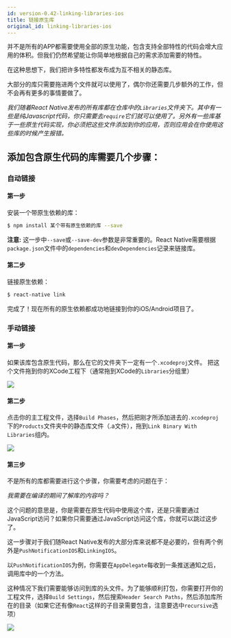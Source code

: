 ```yaml
---
id: version-0.42-linking-libraries-ios
title: 链接原生库
original_id: linking-libraries-ios
---
```


并不是所有的APP都需要使用全部的原生功能，包含支持全部特性的代码会增大应用的体积。但我们仍然希望能让你简单地根据自己的需求添加需要的特性。

在这种思想下，我们把许多特性都发布成为互不相关的静态库。

大部分的库只需要拖进两个文件就可以使用了，偶尔你还需要几步额外的工作，但不会再有更多的事情要做了。

_我们随着React Native发布的所有库都在仓库中的`Libraries`文件夹下。其中有一些是纯Javascript代码，你只需要去`require`它们就可以使用了。另外有一些库基于一些原生代码实现，你必须把这些文件添加到你的应用，否则应用会在你使用这些库的时候产生报错。_

## 添加包含原生代码的库需要几个步骤：

### 自动链接

#### 第一步
安装一个带原生依赖的库：  

```bash
$ npm install 某个带有原生依赖的库 --save
```

**注意:** 这一步中`--save`或`--save-dev`参数是非常重要的。React Native需要根据`package.json`文件中的`dependencies`和`devDependencies`记录来链接库。

#### 第二步

链接原生依赖：  

```bash
$ react-native link
```

完成了！现在所有的原生依赖都成功地链接到你的iOS/Android项目了。

### 手动链接

#### 第一步

如果该库包含原生代码，那么在它的文件夹下一定有一个`.xcodeproj`文件。
把这个文件拖到你的XCode工程下（通常拖到XCode的`Libraries`分组里）

![](/img/AddToLibraries.png)

#### 第二步

点击你的主工程文件，选择`Build Phases`，然后把刚才所添加进去的`.xcodeproj`下的`Products`文件夹中的静态库文件（.a文件），拖到`Link Binary With Libraries`组内。

![](/img/AddToBuildPhases.png)

#### 第三步

不是所有的库都需要进行这个步骤，你需要考虑的问题在于：

_我需要在编译的期间了解库的内容吗？_

这个问题的意思是，你是需要在原生代码中使用这个库，还是只需要通过JavaScript访问？如果你只需要通过JavaScript访问这个库，你就可以跳过这步了。

这一步骤对于我们随React Native发布的大部分库来说都不是必要的，但有两个例外是`PushNotificationIOS`和`LinkingIOS`。

以`PushNotificationIOS`为例，你需要在`AppDelegate`每收到一条推送通知之后，调用库中的一个方法。

这种情况下我们需要能够访问到库的头文件。为了能够顺利打包，你需要打开你的工程文件，选择`Build Settings`，然后搜索`Header Search Paths`，然后添加库所在的目录（如果它还有像`React`这样的子目录需要包含，注意要选中`recursive`选项）

![](/img/AddToSearchPaths.png)

